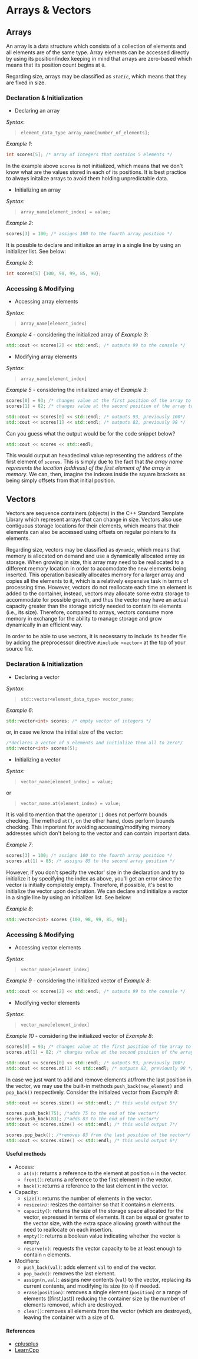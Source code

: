 # Arrays & Vectors

## Arrays

An array is a data structure which consists of a collection of elements and all elements are of the same type. Array elements can be accessed directly by using its position/index keeping in mind that arrays are zero-based which means that its position count begins at `0`.

Regarding size, arrays may be classified as _`static`_, which means that they are fixed in size.

### Declaration & Initialization

- Declaring an array

_Syntax_:

> `element_data_type array_name[number_of_elements];`

_Example 1_:

```c++
int scores[5]; /* array of integers that contains 5 elements */
```

In the example above `scores` is not initialized, which means that we don't know what are the values stored in each of its positions. It is best practice to always initalize arrays to avoid them holding unpredictable data.

- Initializing an array

_Syntax_:

> `array_name[element_index] = value;`

_Example 2_:

```c++
scores[3] = 100; /* assigns 100 to the fourth array position */
```

It is possible to declare and initialize an array in a single line by using an initializer list. See below:

_Example 3_:

```c++
int scores[5] {100, 98, 99, 85, 90};
```

### Accessing & Modifying

- Accessing array elements

_Syntax_:

> `array_name[element_index]`

_Example 4_ - considering the initialized array of _Example 3_:

```c++
std::cout << scores[2] << std::endl; /* outputs 99 to the console */
```

- Modifying array elements

_Syntax_:

> `array_name[element_index]`

_Example 5_ - considering the initialized array of _Example 3_:

```c++
scores[0] = 93; /* changes value at the first position of the array to 93*/
scores[1] = 82; /* changes value at the second position of the array to 88*/

std::cout << scores[0] << std::endl; /* outputs 93, previously 100*/
std::cout << scores[1] << std::endl; /* outputs 82, previously 98 */
```

Can you guess what the output would be for the code snippet below?

```c++
std::cout << scores << std::endl;
```

This would output an hexadecimal value representing the address of the first element of _`scores`_. This is simply due to the fact that _the array name represents the location (address) of the first element of the array in memory_. We can, then, imagine the indexes inside the square brackets as being simply offsets from that initial position.

## Vectors

Vectors are sequence containers (objects) in the C++ Standard Template Library which represent arrays that can change in size. Vectors also use contiguous storage locations for their elements, which means that their elements can also be accessed using offsets on regular pointers to its elements.

Regarding size, vectors may be classified as _`dynamic`_, which means that memory is allocated on demand and use a dynamically allocated array as storage. When growing in size, this array may need to be reallocated to a different memory location in order to accomodate the new elements being inserted. This operation basically allocates memory for a larger array and copies all the elements to it, which is a relatively expensive task in terms of processing time. However, vectors do not reallocate each time an element is added to the container, instead, vectors may allocate some extra storage to accommodate for possible growth, and thus the vector may have an actual capacity greater than the storage strictly needed to contain its elements (i.e., its size). Therefore, compared to arrays, vectors consume more memory in exchange for the ability to manage storage and grow dynamically in an efficient way.

In order to be able to use vectors, it is necessarry to include its header file by adding the preprocessor directive `#include <vector>` at the top of your source file.

### Declaration & Initialization

- Declaring a vector

_Syntax_:

> `std::vector<element_data_type> vector_name;`

_Example 6_:

```c++
std::vector<int> scores; /* empty vector of integers */
```

or, in case we know the initial size of the vector:

```c++
/*declares a vector of 5 elements and initialize them all to zero*/
std::vector<int> scores(5);
```

- Initializing a vector

_Syntax_:

> `vector_name[element_index] = value;`

or

> `vector_name.at(element_index) = value;`

It is valid to mention that the operator `[]` does not perform bounds checking. The method `at()`, on the other hand, does perform bounds checking. This important for avoiding accessing/modifying memory addresses which don't belong to the vector and can contain important data.

_Example 7_:

```c++
scores[3] = 100; /* assigns 100 to the fourth array position */
scores.at(1) = 85; /* assigns 85 to the second array position */
```

However, if you don't specify the vector' size in the declaration and try to initialize it by specifying the index as above, you'll get an error since the vector is initially completely empty. Therefore, if possible, it's best to initialize the vector upon declaration. We can declare and initialize a vector in a single line by using an initializer list. See below:

_Example 8_:

```c++
std::vector<int> scores {100, 98, 99, 85, 90};
```

### Accessing & Modifying

- Accessing vector elements

_Syntax_:

> `vector_name[element_index]`

_Example 9_ - considering the initialized vector of _Example 8_:

```c++
std::cout << scores[2] << std::endl; /* outputs 99 to the console */
```

- Modifying vector elements

_Syntax_:

> `vector_name[element_index]`

_Example 10_ - considering the initialized vector of _Example 8_:

```c++
scores[0] = 93; /* changes value at the first position of the array to 93*/
scores.at(1) = 82; /* changes value at the second position of the array to 88*/

std::cout << scores[0] << std::endl; /* outputs 93, previously 100*/
std::cout << scores.at(1) << std::endl; /* outputs 82, previously 98 */
```

In case we just want to add and remove elements at/from the last position in the vector, we may use the built-in methods `push_back(new_element)` and `pop_back()` respectively. Consider the initialzed vector from _Example 8_:

```c++
std::cout << scores.size() << std::endl; /* this would output 5*/

scores.push_back(75); /*adds 75 to the end of the vector*/
scores.push_back(83); /*adds 83 to the end of the vector*/
std::cout << scores.size() << std::endl; /* this would output 7*/

scores.pop_back(); /*removes 83 from the last position of the vector*/
std::cout << scores.size() << std::endl; /* this would output 6*/
```

#### Useful methods

- Access:
  - `at(n)`: returns a reference to the element at position `n` in the vector.
  - `front()`: returns a reference to the first element in the vector.
  - `back()`: returns a reference to the last element in the vector.
- Capacity:
  - `size()`: returns the number of elements in the vector.
  - `resize(n)`: resizes the container so that it contains n elements.
  - `capacity()`: returns the size of the storage space allocated for the vector, expressed in terms of elements. It can be equal or greater to the vector size, with the extra space allowing growth without the need to reallocate on each insertion.
  - `empty()`: returns a boolean value indicating whether the vector is empty.
  - `reserve(n)`: requests the vector capacity to be at least enough to contain `n` elements.
- Modifiers:
  - `push_back(val)`: adds element `val` to end of the vector.
  - `pop_back()`: removes the last element.
  - `assign(n,val)`: assigns new contents (`val`) to the vector, replacing its current contents, and modifying its size (to `n`) if needed.
  - `erase(position)`: removes a single element (`position`) or a range of elements ([first,last)) reducing the container size by the number of elements removed, which are destroyed.
  - `clear()`: removes all elements from the vector (which are destroyed), leaving the container with a size of 0.

#### References

- [cplusplus ](https://www.cplusplus.com/reference/vector/vector/)
- [LearnCpp](https://www.learncpp.com/cpp-tutorial/an-introduction-to-stdvector/)
